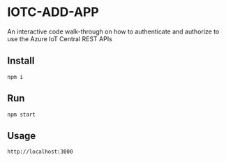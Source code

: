 # IOTC-ADD-APP
An interactive code walk-through on how to authenticate and authorize to use the Azure IoT Central REST APIs

## Install
```
npm i
```

## Run
```
npm start
````

## Usage
```
http://localhost:3000
````
